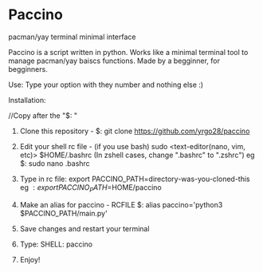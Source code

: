 # Paccino
pacman/yay terminal minimal interface

Paccino is a script written in python. Works like a minimal terminal tool to manage pacman/yay baiscs functions. Made by a begginner, for begginners.

Use: Type your option with they number and nothing else :)

Installation:

//Copy after the "$: "

1. Clone this repository - $: git clone https://github.com/yrgo28/paccino

2. Edit your shell rc file - (if you use bash) sudo <text-editor(nano, vim, etc)> $HOME/.bashrc (In zshell cases, change ".bashrc" to ".zshrc") eg $: sudo nano .bashrc

3. Type in rc file: export PACCINO_PATH=directory-was-you-cloned-this eg $: export PACCINO_PATH=$HOME/paccino

4. Make an alias for paccino - RCFILE $: alias paccino='python3 $PACCINO_PATH/main.py'

5. Save changes and restart your terminal

6. Type: SHELL: paccino

7. Enjoy!
